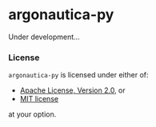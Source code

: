 # argonautica-py

Under development...

### License

`argonautica-py` is licensed under either of:

- [Apache License, Version 2.0](http://www.apache.org/licenses/LICENSE-2.0), or
- [MIT license](http://opensource.org/licenses/MIT)

at your option.
